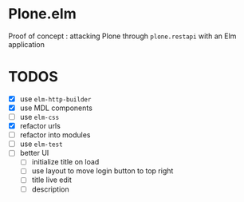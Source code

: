 # Plone.elm

Proof of concept : attacking Plone through `plone.restapi` with an Elm application

# TODOS

* [x] use `elm-http-builder`
* [x] use MDL components
* [ ] use `elm-css`
* [x] refactor urls
* [ ] refactor into modules
* [ ] use `elm-test`
* [ ] better UI
  - [ ] initialize title on load
  - [ ] use layout to move login button to top right
  - [ ] title live edit
  - [ ] description
